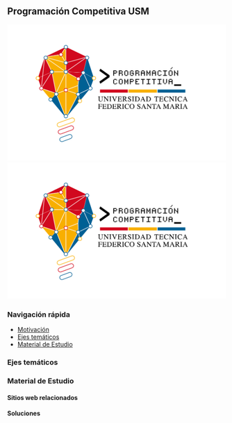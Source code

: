 ## Programación Competitiva USM
![Logo ProgComp UTFSM](./misc/utfsm_cp.svg)
<img src="./misc/utfsm_cp.svg">

### Navigación rápida
  * [Motivación](#motivaci-n)
  * [Ejes temáticos](#ejes-tem-ticos)
  * [Material de Estudio](#material-de-estudio)

### Ejes temáticos


### Material de Estudio
#### Sitios web relacionados


#### Soluciones



